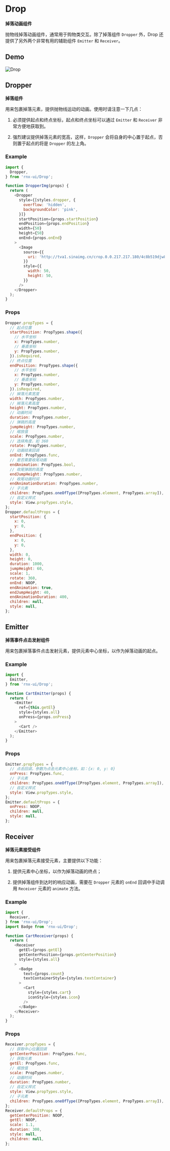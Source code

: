 # Drop

**掉落动画组件**

抛物线掉落动画组件，通常用于购物类交互。除了掉落组件 `Dropper` 外，Drop 还提供了另外两个非常有用的辅助组件 `Emitter` 和 `Receiver`。

## Demo

![Drop](http://wx1.sinaimg.cn/mw690/4c8b519dly1fbp9qg0mlog20ho0wghdw.gif)

## Dropper

**掉落组件**

用来包裹掉落元素，提供抛物线运动的动画。使用时请注意一下几点：

1. 必须提供起点和终点坐标，起点和终点坐标可以通过 `Emitter` 和 `Receiver` 非常方便地获取到。

2. 强烈建议提供掉落元素的宽高，这样，`Dropper` 会将自身的中心置于起点，否则置于起点的将是 `Dropper` 的左上角。

### Example

```js
import {
  Dropper,
} from 'rnx-ui/Drop';

function DropperImg(props) {
  return (
    <Dropper
      style={[styles.dropper, {
        overflow: 'hidden',
        backgroundColor: 'pink',
      }]}
      startPosition={props.startPosition}
      endPosition={props.endPosition}
      width={50}
      height={50}
      onEnd={props.onEnd}
    >
      <Image
        source={{
          uri: 'http://tva1.sinaimg.cn/crop.0.0.217.217.180/4c8b519djw8fa45br0vpxj2062062q33.jpg',
        }}
        style={{
          width: 50,
          height: 50,
        }}
      />
    </Dropper>
  );
}
```

### Props

```js
Dropper.propTypes = {
  // 起点位置
  startPosition: PropTypes.shape({
    // 水平坐标
    x: PropTypes.number,
    // 垂直坐标
    y: PropTypes.number,
  }).isRequired,
  // 终点位置
  endPosition: PropTypes.shape({
    // 水平坐标
    x: PropTypes.number,
    // 垂直坐标
    y: PropTypes.number,
  }).isRequired,
  // 掉落元素宽度
  width: PropTypes.number,
  // 掉落元素高度
  height: PropTypes.number,
  // 动画时间
  duration: PropTypes.number,
  // 弹跳的高度
  jumpHeight: PropTypes.number,
  // 缩放值
  scale: PropTypes.number,
  // 选择角度，如 360
  rotate: PropTypes.number,
  // 动画结束回调
  onEnd: PropTypes.func,
  // 是否需要收尾动画
  endAnimation: PropTypes.bool,
  // 收尾弹跳的高度
  endJumpHeight: PropTypes.number,
  // 收尾动画时间
  endAnimationDuration: PropTypes.number,
  // 子元素
  children: PropTypes.oneOfType([PropTypes.element, PropTypes.array]),
  // 自定义样式
  style: View.propTypes.style,
};
Dropper.defaultProps = {
  startPosition: {
    x: 0,
    y: 0,
  },
  endPosition: {
    x: 0,
    y: 0,
  },
  width: 0,
  height: 0,
  duration: 1000,
  jumpHeight: 60,
  scale: 1,
  rotate: 360,
  onEnd: NOOP,
  endAnimation: true,
  endJumpHeight: 40,
  endAnimationDuration: 400,
  children: null,
  style: null,
};
```

## Emitter

**掉落事件点击发射组件**

用来包裹掉落事件点击发射元素，提供元素中心坐标，以作为掉落动画的起点。

### Example

```js
import {
  Emitter,
} from 'rnx-ui/Drop';

function CartEmitter(props) {
  return (
    <Emitter
      ref={this.getEl}
      style={styles.all}
      onPress={props.onPress}
    >
      <Cart />
    </Emitter>
  );
}
```

### Props

```js
Emitter.propTypes = {
  // 点击回调，参数为点击元素中心坐标，如：{x: 0, y: 0}
  onPress: PropTypes.func,
  // 子元素
  children: PropTypes.oneOfType([PropTypes.element, PropTypes.array]),
  // 自定义样式
  style: View.propTypes.style,
};
Emitter.defaultProps = {
  onPress: NOOP,
  children: null,
  style: null,
};
```

## Receiver

**掉落元素接受组件**

用来包裹掉落元素接受元素，主要提供以下功能：

1. 提供元素中心坐标，以作为掉落动画的终点；

2. 提供掉落组件到达时的响应动画，需要在 `Dropper` 元素的 `onEnd` 回调中手动调用 `Receiver` 元素的 `animate` 方法。

### Example

```js
import {
  Receiver,
} from 'rnx-ui/Drop';
import Badge from 'rnx-ui/Drop';

function CartReceiver(props) {
  return (
    <Receiver
      getEl={props.getEl}
      getCenterPosition={props.getCenterPosition}
      style={styles.all}
    >
      <Badge
        text={props.count}
        textContainerStyle={styles.textContainer}
      >
        <Cart
          style={styles.cart}
          iconStyle={styles.icon}
        />
      </Badge>
    </Receiver>
  );
}
```

### Props

```js
Receiver.propTypes = {
  // 获取中心位置回调
  getCenterPosition: PropTypes.func,
  // 获取元素
  getEl: PropTypes.func,
  // 缩放值
  scale: PropTypes.number,
  // 动画时间
  duration: PropTypes.number,
  // 自定义样式
  style: View.propTypes.style,
  // 子元素
  children: PropTypes.oneOfType([PropTypes.element, PropTypes.array]),
};
Receiver.defaultProps = {
  getCenterPosition: NOOP,
  getEl: NOOP,
  scale: 1.1,
  duration: 300,
  style: null,
  children: null,
};
```
